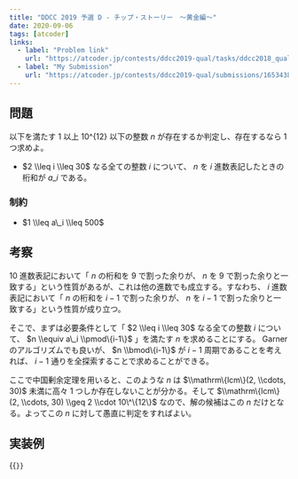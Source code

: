 ```yaml
---
title: "DDCC 2019 予選 D - チップ・ストーリー　～黄金編～"
date: 2020-09-06
tags: [atcoder]
links:
  - label: "Problem link"
    url: "https://atcoder.jp/contests/ddcc2019-qual/tasks/ddcc2018_qual_d"
  - label: "My Submission"
    url: "https://atcoder.jp/contests/ddcc2019-qual/submissions/16534387"
---
```


## 問題

以下を満たす $1$ 以上 $10\^\{12\}$ 以下の整数 $n$ が存在するか判定し、存在するなら 1 つ求めよ。

- $2 \\leq i \\leq 30$ なる全ての整数 $i$ について、 $n$ を $i$ 進数表記したときの桁和が $a\_i$ である。

### 制約

- $1 \\leq a\_i \\leq 500$

## 考察

$10$ 進数表記において「 $n$ の桁和を $9$ で割った余りが、 $n$ を $9$ で割った余りと一致する」という性質があるが、これは他の進数でも成立する。すなわち、 $i$ 進数表記において「 $n$ の桁和を $i-1$ で割った余りが、 $n$ を $i-1$ で割った余りと一致する」という性質が成り立つ。

そこで、まずは必要条件として「 $2 \\leq i \\leq 30$ なる全ての整数 $i$ について、 $n \\equiv a\_i \\pmod\{i-1\}$ 」を満たす $n$ を求めることにする。
Garner のアルゴリズムでも良いが、 $n \\bmod\{i-1\}$ が $i-1$ 周期であることを考えれば、 $i-1$ 通りを全探索することで求めることができる。

ここで中国剰余定理を用いると、このような $n$ は $\\mathrm\{lcm\}(2, \\cdots, 30)$ 未満に高々 1 つしか存在しないことが分かる。そして $\\mathrm\{lcm\}(2, \\cdots, 30) \\geq 2 \\cdot 10\^\{12\}$ なので、解の候補はこの $n$ だけとなる。よってこの $n$ に対して愚直に判定をすればよい。

## 実装例

{{<code file="0.cpp" language="cpp">}}
